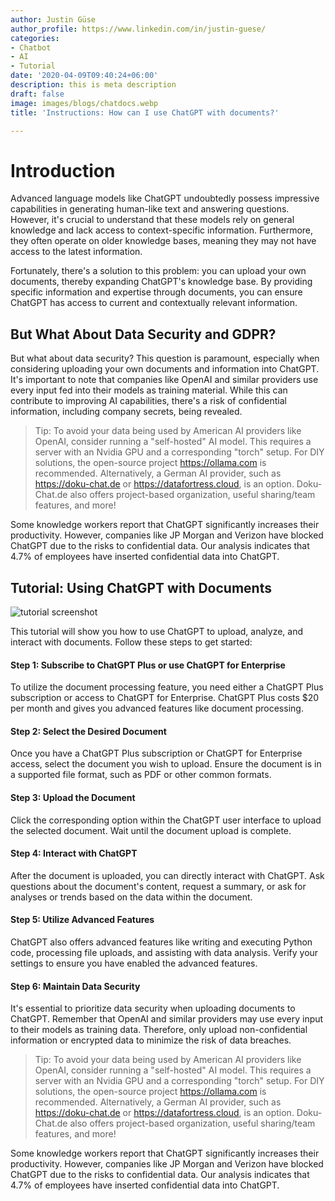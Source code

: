 ```yaml
---
author: Justin Güse
author_profile: https://www.linkedin.com/in/justin-guese/
categories:
- Chatbot
- AI
- Tutorial
date: '2020-04-09T09:40:24+06:00'
description: this is meta description
draft: false
image: images/blogs/chatdocs.webp
title: 'Instructions: How can I use ChatGPT with documents?'

---
```

# Introduction

Advanced language models like ChatGPT undoubtedly possess impressive capabilities in generating human-like text and answering questions. However, it's crucial to understand that these models rely on general knowledge and lack access to context-specific information.  Furthermore, they often operate on older knowledge bases, meaning they may not have access to the latest information.

Fortunately, there's a solution to this problem: you can upload your own documents, thereby expanding ChatGPT's knowledge base. By providing specific information and expertise through documents, you can ensure ChatGPT has access to current and contextually relevant information.

## But What About Data Security and GDPR?

But what about data security?  This question is paramount, especially when considering uploading your own documents and information into ChatGPT. It's important to note that companies like OpenAI and similar providers use every input fed into their models as training material. While this can contribute to improving AI capabilities, there's a risk of confidential information, including company secrets, being revealed.

> Tip:
To avoid your data being used by American AI providers like OpenAI, consider running a "self-hosted" AI model. This requires a server with an Nvidia GPU and a corresponding "torch" setup. For DIY solutions, the open-source project https://ollama.com is recommended.  Alternatively, a German AI provider, such as https://doku-chat.de or https://datafortress.cloud, is an option. Doku-Chat.de also offers project-based organization, useful sharing/team features, and more!

Some knowledge workers report that ChatGPT significantly increases their productivity. However, companies like JP Morgan and Verizon have blocked ChatGPT due to the risks to confidential data. Our analysis indicates that 4.7% of employees have inserted confidential data into ChatGPT.

## Tutorial: Using ChatGPT with Documents

![tutorial screenshot](/images/blogs/chatdocs.webp)

This tutorial will show you how to use ChatGPT to upload, analyze, and interact with documents. Follow these steps to get started:

#### Step 1: Subscribe to ChatGPT Plus or use ChatGPT for Enterprise

To utilize the document processing feature, you need either a ChatGPT Plus subscription or access to ChatGPT for Enterprise. ChatGPT Plus costs $20 per month and gives you advanced features like document processing.

#### Step 2: Select the Desired Document

Once you have a ChatGPT Plus subscription or ChatGPT for Enterprise access, select the document you wish to upload. Ensure the document is in a supported file format, such as PDF or other common formats.

#### Step 3: Upload the Document

Click the corresponding option within the ChatGPT user interface to upload the selected document. Wait until the document upload is complete.

#### Step 4: Interact with ChatGPT

After the document is uploaded, you can directly interact with ChatGPT. Ask questions about the document's content, request a summary, or ask for analyses or trends based on the data within the document.

#### Step 5: Utilize Advanced Features

ChatGPT also offers advanced features like writing and executing Python code, processing file uploads, and assisting with data analysis. Verify your settings to ensure you have enabled the advanced features.

#### Step 6: Maintain Data Security

It's essential to prioritize data security when uploading documents to ChatGPT. Remember that OpenAI and similar providers may use every input to their models as training data. Therefore, only upload non-confidential information or encrypted data to minimize the risk of data breaches.


> Tip:
To avoid your data being used by American AI providers like OpenAI, consider running a "self-hosted" AI model. This requires a server with an Nvidia GPU and a corresponding "torch" setup. For DIY solutions, the open-source project https://ollama.com is recommended.  Alternatively, a German AI provider, such as https://doku-chat.de or https://datafortress.cloud, is an option. Doku-Chat.de also offers project-based organization, useful sharing/team features, and more!

Some knowledge workers report that ChatGPT significantly increases their productivity. However, companies like JP Morgan and Verizon have blocked ChatGPT due to the risks to confidential data. Our analysis indicates that 4.7% of employees have inserted confidential data into ChatGPT.
